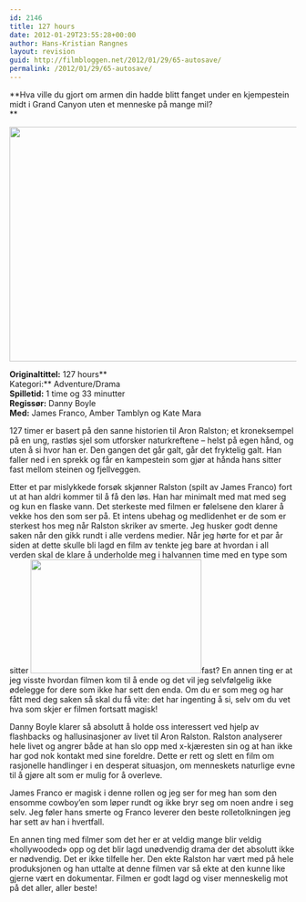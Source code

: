 ```yaml
---
id: 2146
title: 127 hours
date: 2012-01-29T23:55:28+00:00
author: Hans-Kristian Rangnes
layout: revision
guid: http://filmbloggen.net/2012/01/29/65-autosave/
permalink: /2012/01/29/65-autosave/
---
```

**Hva ville du gjort om armen din hadde blitt fanget under en kjempestein midt i Grand Canyon uten et menneske på mange mil?  
** 

**[<img class="alignnone size-large wp-image-66" src="http://filmbloggen.net/wp-content/uploads//2011/04/127-hours2-1024x682.jpg" alt="" width="620" height="412" />](http://filmbloggen.net/wp-content/uploads//2011/04/127-hours2.jpg)**

**Originaltittel:** 127 hours**  
Kategori:** Adventure/Drama  
**Spilletid:** 1 time og 33 minutter  
**Regissør:** Danny Boyle  
**Med:** James Franco, Amber Tamblyn og Kate Mara

127 timer er basert på den sanne historien til Aron Ralston; et kroneksempel på en ung, rastløs sjel som utforsker naturkreftene &#8211; helst på egen hånd, og uten å si hvor han er. Den gangen det går galt, går det fryktelig galt. Han faller ned i en sprekk og får en kampestein som gjør at hånda hans sitter fast mellom steinen og fjellveggen.

Etter et par mislykkede forsøk skjønner Ralston (spilt av James Franco) fort ut at han aldri kommer til å få den løs. Han har minimalt med mat med seg og kun en flaske vann. Det sterkeste med filmen er følelsene den klarer å vekke hos den som ser på. Et intens ubehag og medlidenhet er de som er sterkest hos meg når Ralston skriker av smerte. Jeg husker godt denne saken når den gikk rundt i alle verdens medier. Når jeg hørte for et par år siden at dette skulle bli lagd en film av tenkte jeg bare at hvordan i all verden skal de klare å underholde meg i halvannen time med en type som sitter [<img class="alignleft size-medium wp-image-67" src="http://filmbloggen.net/wp-content/uploads//2011/04/127-hours3.jpg?w=300" alt="" width="300" height="200" />](http://filmbloggen.net/wp-content/uploads//2011/04/127-hours3.jpg)fast? En annen ting er at jeg visste hvordan filmen kom til å ende og det vil jeg selvfølgelig ikke ødelegge for dere som ikke har sett den enda. Om du er som meg og har fått med deg saken så skal du få vite: det har ingenting å si, selv om du vet hva som skjer er filmen fortsatt magisk!

Danny Boyle klarer så absolutt å holde oss interessert ved hjelp av flashbacks og hallusinasjoner av livet til Aron Ralston. Ralston analyserer hele livet og angrer både at han slo opp med x-kjæresten sin og at han ikke har god nok kontakt med sine foreldre. Dette er rett og slett en film om rasjonelle handlinger i en desperat situasjon, om menneskets naturlige evne til å gjøre alt som er mulig for å overleve.

James Franco er magisk i denne rollen og jeg ser for meg han som den ensomme cowboy&#8217;en som løper rundt og ikke bryr seg om noen andre i seg selv. Jeg føler hans smerte og Franco leverer den beste rolletolkningen jeg har sett av han i hvertfall.

En annen ting med filmer som det her er at veldig mange blir veldig &laquo;hollywooded&raquo; opp og det blir lagd unødvendig drama der det absolutt ikke er nødvendig. Det er ikke tilfelle her. Den ekte Ralston har vært med på hele produksjonen og han uttalte at denne filmen var så ekte at den kunne like gjerne vært en dokumentar. Filmen er godt lagd og viser menneskelig mot på det aller, aller beste!